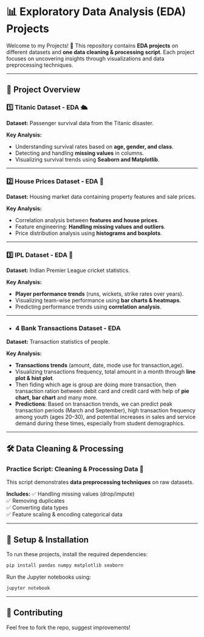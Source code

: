 # 📊 Exploratory Data Analysis (EDA)  Projects

Welcome to my Projects! 🚀 This repository contains **EDA projects** on different datasets and **one data cleaning & processing script**. Each project focuses on uncovering insights through visualizations and data preprocessing techniques.

---

## 📂 Project Overview

### 1️⃣ **Titanic Dataset - EDA** 🛳️
**Dataset:** Passenger survival data from the Titanic disaster.

**Key Analysis:**
- Understanding survival rates based on **age, gender, and class**.
- Detecting and handling **missing values** in columns.
- Visualizing survival trends using **Seaborn and Matplotlib**.



---

### 2️⃣ **House Prices Dataset - EDA** 🏡
**Dataset:** Housing market data containing property features and sale prices.

**Key Analysis:**
- Correlation analysis between **features and house prices**.
- Feature engineering: **Handling missing values and outliers**.
- Price distribution analysis using **histograms and boxplots**.



---

### 3️⃣ **IPL Dataset - EDA** 🏏
**Dataset:** Indian Premier League cricket statistics.

**Key Analysis:**
- **Player performance trends** (runs, wickets, strike rates over years).
- Visualizing team-wise performance using **bar charts & heatmaps**.
- Predicting performance trends using **correlation analysis**.



---

- ### 4 **Bank Transactions Dataset - EDA** 
**Dataset:** Transaction statistics of people.

**Key Analysis:**
- **Transactions trends** (amount, date, mode use for transaction,age).
- Visualizing transactions frequency, total amount in a month through **line plot & hist plot**.
- Then fiding which age is group are doing more transaction, then transaction ration between debit card and credit card with help of **pie chart, bar chart** and many more.
- **Predictions**: Based on transaction trends, we can predict peak transaction periods (March and September), high transaction frequency among youth (ages 20–30), and potential increases in sales and service demand during these times, especially from student demographics.


---

## 🛠️ Data Cleaning & Processing
### **Practice Script: Cleaning & Processing Data** 🧹
This script demonstrates **data preprocessing techniques** on raw datasets.

**Includes:**
✅ Handling missing values (drop/impute)  
✅ Removing duplicates  
✅ Converting data types  
✅ Feature scaling & encoding categorical data  


---

## 🔧 Setup & Installation
To run these projects, install the required dependencies:
```bash
pip install pandas numpy matplotlib seaborn
```
Run the Jupyter notebooks using:
```bash
jupyter notebook
```

---

## 📢 Contributing
Feel free to fork the repo, suggest improvements!


